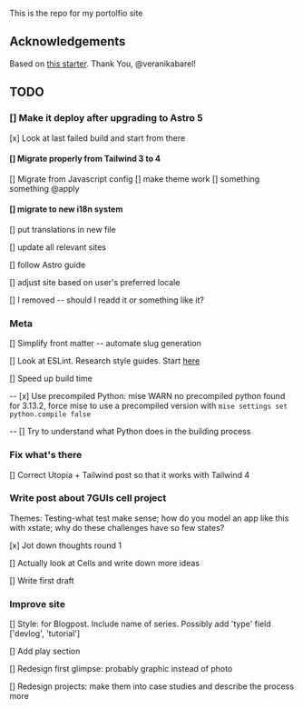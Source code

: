 This is the repo for my portolfio site

## Acknowledgements

Based on [this starter](https://github.com/veranikabarel/astro-portfolio). Thank You, @veranikabarel!

## TODO

### [] Make it deploy after upgrading to Astro 5

[x] Look at last failed build and start from there

#### [] Migrate properly from Tailwind 3 to 4

[] Migrate from Javascript config
[] make theme work
[] something something @apply

#### [] migrate to new i18n system

[] put translations in new file

[] update all relevant sites

[] follow Astro guide

[] adjust site based on user's preferred locale

[] I removed <HeadHrefLangs /> -- should I readd it or something like it?

### Meta

[] Simplify front matter -- automate slug generation

[] Look at ESLint. Research style guides. Start [here](<[url](https://www.youtube.com/watch?v=Cd-gBxzcsdA)>)

[] Speed up build time

-- [x] Use precompiled Python: mise WARN no precompiled python found for 3.13.2, force mise to use a precompiled version with `mise settings set python.compile false`

-- [] Try to understand what Python does in the building process

### Fix what's there

[] Correct Utopia + Tailwind post so that it works with Tailwind 4

### Write post about 7GUIs cell project

Themes: Testing-what test make sense; how do you model an app like this with xstate; why do these challenges have so few states?

[x] Jot down thoughts round 1

[] Actually look at Cells and write down more ideas

[] Write first draft

### Improve site

[] Style: <Card> for Blogpost. Include name of series. Possibly add 'type' field ['devlog', 'tutorial']

[] Add play section

[] Redesign first glimpse: probably graphic instead of photo

[] Redesign projects: make them into case studies and describe the process more
